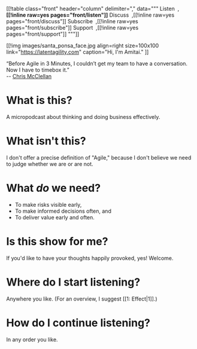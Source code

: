 [[!table class="front" header="column" delimiter="," data="""
Listen&nbsp;&nbsp;,<strong>[[!inline raw=yes pages="front/listen"]]</strong>
Discuss&nbsp;&nbsp;,[[!inline raw=yes pages="front/discuss"]]
Subscribe&nbsp;&nbsp;,[[!inline raw=yes pages="front/subscribe"]]
Support&nbsp;&nbsp;,[[!inline raw=yes pages="front/support"]]
"""]]

[[!img
images/santa_ponsa_face.jpg
align=right
size=100x100
link="https://latentagility.com"
caption="Hi, I'm Amitai."
]]

“Before Agile in 3 Minutes, I couldn’t get my team to have a conversation.
Now I have to timebox it.”  
-- [Chris McClellan](https://twitter.com/schmonz/status/1425197906164862977)

# What is this?

A micropodcast about thinking and doing business effectively.


# What isn't this?

I don't offer a precise definition of "Agile," because I don't
believe we need to judge whether we are or are not.


# What _do_ we need?

- To make risks visible early,
- To make informed decisions often, and
- To deliver value early and often.


# Is this show for me?

If you'd like to have your thoughts happily provoked, yes! Welcome.


# Where do I start listening?

Anywhere you like.
(For an overview, I suggest
[[1: Effect|1]].)


# How do I continue listening?

In any order you like.
